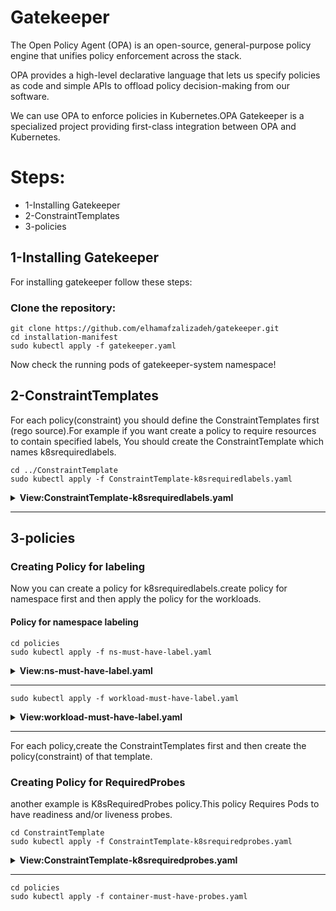 # Gatekeeper

The Open Policy Agent (OPA) is an open-source, general-purpose policy engine that unifies policy enforcement across the stack.

OPA provides a high-level declarative language that lets us specify policies as code and simple APIs to offload policy decision-making from our software.

We can use OPA to enforce policies in Kubernetes.OPA Gatekeeper is a specialized project providing first-class integration between OPA and Kubernetes.


# Steps:

* 1-Installing Gatekeeper
* 2-ConstraintTemplates
* 3-policies


## 1-Installing Gatekeeper

For installing gatekeeper follow these steps:

### Clone the repository:

```
git clone https://github.com/elhamafzalizadeh/gatekeeper.git
cd installation-manifest
sudo kubectl apply -f gatekeeper.yaml

```
Now check the running pods of gatekeeper-system namespace!

## 2-ConstraintTemplates

For each policy(constraint) you should define the ConstraintTemplates first (rego source).For example if you want create a policy to require resources to contain specified labels,
You should create the ConstraintTemplate which names k8srequiredlabels.

```
cd ../ConstraintTemplate
sudo kubectl apply -f ConstraintTemplate-k8srequiredlabels.yaml

```

<details>
<summary><b>View:ConstraintTemplate-k8srequiredlabels.yaml</b></summary>
<br>

```yaml
apiVersion: templates.gatekeeper.sh/v1
kind: ConstraintTemplate
metadata:
  name: k8srequiredlabels
  annotations:
    metadata.gatekeeper.sh/title: "Required Labels"
    metadata.gatekeeper.sh/version: 1.0.0
    description: >-
      Requires resources to contain specified labels, with values matching
      provided regular expressions.
spec:
  crd:
    spec:
      names:
        kind: K8sRequiredLabels
      validation:
        openAPIV3Schema:
          type: object
          properties:
            message:
              type: string
            labels:
              type: array
              description: >-
                A list of labels and values the object must specify.
              items:
                type: object
                properties:
                  key:
                    type: string
                    description: >-
                      The required label.
                  allowedRegex:
                    type: string
                    description: >-
                      If specified, a regular expression the annotation's value
                      must match. The value must contain at least one match for
                      the regular expression.
  targets:
    - target: admission.k8s.gatekeeper.sh
      rego: |
        package k8srequiredlabels

        get_message(parameters, _default) = msg {
          not parameters.message
          msg := _default
        }

        get_message(parameters, _default) = msg {
          msg := parameters.message
        }

        violation[{"msg": msg, "details": {"missing_labels": missing}}] {
          provided := {label | input.review.object.metadata.labels[label]}
          required := {label | label := input.parameters.labels[_].key}
          missing := required - provided
          count(missing) > 0
          def_msg := sprintf("you must provide labels: %v", [missing])
          msg := get_message(input.parameters, def_msg)
        }

        violation[{"msg": msg}] {
          value := input.review.object.metadata.labels[key]
          expected := input.parameters.labels[_]
          expected.key == key
          # do not match if allowedRegex is not defined, or is an empty string
          expected.allowedRegex != ""
          not re_match(expected.allowedRegex, value)
          def_msg := sprintf("Label <%v: %v> does not satisfy allowed regex: %v", [key, value, expected.allowedRegex])
          msg := get_message(input.parameters, def_msg)
        }
```


<br>
</details>

---

## 3-policies

### Creating Policy for labeling

Now you can create a policy for k8srequiredlabels.create policy for namespace first and then apply the policy for the workloads.

#### Policy for namespace labeling

```
cd policies
sudo kubectl apply -f ns-must-have-label.yaml

```


<details>
<summary><b>View:ns-must-have-label.yaml</b></summary>
<br>

```yaml
apiVersion: constraints.gatekeeper.sh/v1beta1
kind: K8sRequiredLabels
metadata:
  name: ns-must-have-label
spec:
  match:
    kinds:
      - apiGroups: [""]
        kinds: ["Namespace"]
    excludedNamespaces:
    - kube-system
    - gatekeeper-system
  parameters:
    labels:
    - app.kubernetes.io/environment
    - app.kubernetes.io/appname


```

<br>
</details>

---

```
sudo kubectl apply -f workload-must-have-label.yaml

```

<details>
<summary><b>View:workload-must-have-label.yaml</b></summary>
<br>

```yaml
apiVersion: constraints.gatekeeper.sh/v1beta1
kind: K8sRequiredLabels
metadata:
  name: workload-must-have-label
spec:
  match:
    kinds:
      - apiGroups: ["*"]
        kinds:
        - Ingress
        - CronJob
        - Service
        - Secret
        - Job
        - Pod
        - Deployment
        - ReplicaSet
        - StatefulSet
        - DaemonSet
    excludedNamespaces:
    - kube-system
    - gatekeeper-system
  parameters:
    labels:
    - app.kubernetes.io/environment
    - app.kubernetes.io/apptype
    - app.kubernetes.io/appname
    - app.kubernetes.io/version

```

<br>
</details>

---

For each policy,create the ConstraintTemplates first and then create the policy(constraint) of that template.


### Creating Policy for RequiredProbes

another example is K8sRequiredProbes policy.This policy Requires Pods to have readiness and/or liveness probes.

```
cd ConstraintTemplate
sudo kubectl apply -f ConstraintTemplate-k8srequiredprobes.yaml

```

<details>
<summary><b>View:ConstraintTemplate-k8srequiredprobes.yaml</b></summary>
<br>

```yaml
apiVersion: templates.gatekeeper.sh/v1
kind: ConstraintTemplate
metadata:
  name: k8srequiredprobes
  annotations:
    metadata.gatekeeper.sh/title: "Required Probes"
    metadata.gatekeeper.sh/version: 1.0.1
    description: Requires Pods to have readiness and/or liveness probes.
spec:
  crd:
    spec:
      names:
        kind: K8sRequiredProbes
      validation:
        openAPIV3Schema:
          type: object
          properties:
            probes:
              description: "A list of probes that are required (ex: `readinessProbe`)"
              type: array
              items:
                type: string
            probeTypes:
              description: "The probe must define a field listed in `probeType` in order to satisfy the constraint (ex. `tcpSocket` satisfies `['tcpSocket', 'exec']`)"
              type: array
              items:
                type: string
  targets:
    - target: admission.k8s.gatekeeper.sh
      rego: |
        package k8srequiredprobes

        import data.lib.exclude_update.is_update

        probe_type_set = probe_types {
            probe_types := {type | type := input.parameters.probeTypes[_]}
        }

        violation[{"msg": msg}] {
            # Probe fields are immutable.
            not is_update(input.review)

            container := input.review.object.spec.containers[_]
            probe := input.parameters.probes[_]
            probe_is_missing(container, probe)
            msg := get_violation_message(container, input.review, probe)
        }

        probe_is_missing(ctr, probe) = true {
            not ctr[probe]
        }

        probe_is_missing(ctr, probe) = true {
            probe_field_empty(ctr, probe)
        }

        probe_field_empty(ctr, probe) = true {
            probe_fields := {field | ctr[probe][field]}
            diff_fields := probe_type_set - probe_fields
            count(diff_fields) == count(probe_type_set)
        }

        get_violation_message(container, review, probe) = msg {
            msg := sprintf("Container <%v> in your <%v> <%v> has no <%v>", [container.name, review.kind.kind, review.object.metadata.name, probe])
        }
      libs:
        - |
          package lib.exclude_update

          is_update(review) {
              review.operation == "UPDATE"
          }

```

<br>
</details>

---

```
cd policies
sudo kubectl apply -f container-must-have-probes.yaml 

```


